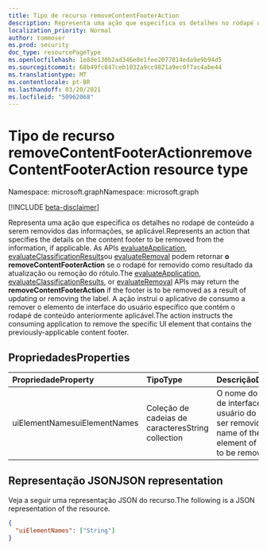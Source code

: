 ```yaml
---
title: Tipo de recurso removeContentFooterAction
description: Representa uma ação que especifica os detalhes no rodapé de conteúdo a serem removidos das informações, se aplicável.
localization_priority: Normal
author: tommoser
ms.prod: security
doc_type: resourcePageType
ms.openlocfilehash: 1e8de130b2ad346e8e1fee2077014eda9e9b94d5
ms.sourcegitcommit: 68b49fc847ceb1032a9cc9821a9ec0f7ac4abe44
ms.translationtype: MT
ms.contentlocale: pt-BR
ms.lasthandoff: 03/20/2021
ms.locfileid: "50962068"
---
```

# <a name="removecontentfooteraction-resource-type"></a><span data-ttu-id="7c32c-103">Tipo de recurso removeContentFooterAction</span><span class="sxs-lookup"><span data-stu-id="7c32c-103">removeContentFooterAction resource type</span></span>

<span data-ttu-id="7c32c-104">Namespace: microsoft.graph</span><span class="sxs-lookup"><span data-stu-id="7c32c-104">Namespace: microsoft.graph</span></span>

[!INCLUDE [beta-disclaimer](../../includes/beta-disclaimer.md)]

<span data-ttu-id="7c32c-105">Representa uma ação que especifica os detalhes no rodapé de conteúdo a serem removidos das informações, se aplicável.</span><span class="sxs-lookup"><span data-stu-id="7c32c-105">Represents an action that specifies the details on the content footer to be removed from the information, if applicable.</span></span> <span data-ttu-id="7c32c-106">As APIs [evaluateApplication](../api/informationprotectionlabel-evaluateApplication.md), [evaluateClassificationResults](../api/informationprotectionlabel-evaluateclassificationresults.md)ou [evaluateRemoval](../api/informationprotectionlabel-evaluateremoval.md) podem retornar **o removeContentFooterAction** se o rodapé for removido como resultado da atualização ou remoção do rótulo.</span><span class="sxs-lookup"><span data-stu-id="7c32c-106">The [evaluateApplication](../api/informationprotectionlabel-evaluateApplication.md), [evaluateClassificationResults](../api/informationprotectionlabel-evaluateclassificationresults.md), or [evaluateRemoval](../api/informationprotectionlabel-evaluateremoval.md) APIs may return the **removeContentFooterAction** if the footer is to be removed as a result of updating or removing the label.</span></span> <span data-ttu-id="7c32c-107">A ação instrui o aplicativo de consumo a remover o elemento de interface do usuário específico que contém o rodapé de conteúdo anteriormente aplicável.</span><span class="sxs-lookup"><span data-stu-id="7c32c-107">The action instructs the consuming application to remove the specific UI element that contains the previously-applicable content footer.</span></span>

## <a name="properties"></a><span data-ttu-id="7c32c-108">Propriedades</span><span class="sxs-lookup"><span data-stu-id="7c32c-108">Properties</span></span>

| <span data-ttu-id="7c32c-109">Propriedade</span><span class="sxs-lookup"><span data-stu-id="7c32c-109">Property</span></span>       | <span data-ttu-id="7c32c-110">Tipo</span><span class="sxs-lookup"><span data-stu-id="7c32c-110">Type</span></span>              | <span data-ttu-id="7c32c-111">Descrição</span><span class="sxs-lookup"><span data-stu-id="7c32c-111">Description</span></span>                                                |
| :------------- | :---------------- | :--------------------------------------------------------- |
| <span data-ttu-id="7c32c-112">uiElementNames</span><span class="sxs-lookup"><span data-stu-id="7c32c-112">uiElementNames</span></span> | <span data-ttu-id="7c32c-113">Coleção de cadeias de caracteres</span><span class="sxs-lookup"><span data-stu-id="7c32c-113">String collection</span></span> | <span data-ttu-id="7c32c-114">O nome do elemento de interface do usuário do rodapé a ser removido.</span><span class="sxs-lookup"><span data-stu-id="7c32c-114">The name of the UI element of the footer to be removed.</span></span> |

## <a name="json-representation"></a><span data-ttu-id="7c32c-115">Representação JSON</span><span class="sxs-lookup"><span data-stu-id="7c32c-115">JSON representation</span></span>

<span data-ttu-id="7c32c-116">Veja a seguir uma representação JSON do recurso.</span><span class="sxs-lookup"><span data-stu-id="7c32c-116">The following is a JSON representation of the resource.</span></span>

<!-- {
  "blockType": "resource",
  "optionalProperties": [

  ],
  "@odata.type": "microsoft.graph.removeContentFooterAction",
  "baseType": "microsoft.graph.informationProtectionAction"
}-->

```json
{
  "uiElementNames": ["String"]
}
```

<!-- uuid: 16cd6b66-4b1a-43a1-adaf-3a886856ed98
2019-02-04 14:57:30 UTC -->
<!-- {
  "type": "#page.annotation",
  "description": "removeContentFooterAction resource",
  "keywords": "",
  "section": "documentation",
  "tocPath": ""
}-->


